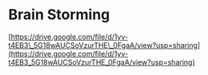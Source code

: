 # Brain Storming

[https://drive.google.com/file/d/1yv-t4EB3\_5G18wAUCSoVzurTHE\_0FgaA/view?usp=sharing](https://drive.google.com/file/d/1yv-t4EB3_5G18wAUCSoVzurTHE_0FgaA/view?usp=sharing)

